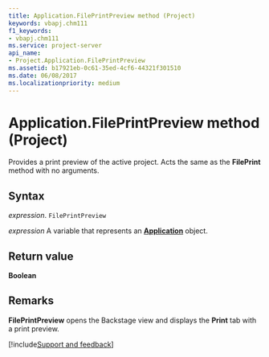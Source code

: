 ```yaml
---
title: Application.FilePrintPreview method (Project)
keywords: vbapj.chm111
f1_keywords:
- vbapj.chm111
ms.service: project-server
api_name:
- Project.Application.FilePrintPreview
ms.assetid: b17921eb-0c61-35ed-4cf6-44321f301510
ms.date: 06/08/2017
ms.localizationpriority: medium
---
```



# Application.FilePrintPreview method (Project)

Provides a print preview of the active project. Acts the same as the **FilePrint** method with no arguments.


## Syntax

_expression_. `FilePrintPreview`

_expression_ A variable that represents an **[Application](Project.Application.md)** object.


## Return value

 **Boolean**


## Remarks

 **FilePrintPreview** opens the Backstage view and displays the **Print** tab with a print preview.

[!include[Support and feedback](~/includes/feedback-boilerplate.md)]